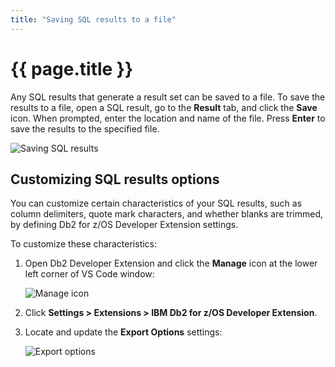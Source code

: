 ```yaml
---
title: "Saving SQL results to a file"
---
```


# {{ page.title }}

Any SQL results that generate a result set can be saved to a file. To save the results to a file, open a SQL result, go to the **Result** tab, and click the **Save** icon. When prompted, enter the location and name of the file. Press **Enter** to save the results to the specified file.

![Saving SQL results]({{site.baseurl}}/assets/images/runsql-save-results.gif)

## Customizing SQL results options

You can customize certain characteristics of your SQL results, such as column delimiters, quote mark characters, and whether blanks are trimmed, by defining Db2 for z/OS Developer Extension settings. 

To customize these characteristics:

1. Open Db2 Developer Extension and click the **Manage** icon at the lower left corner of VS Code window:

   ![Manage icon]({{site.baseurl}}/assets/images/manage-icon.png)

2. Click **Settings > Extensions > IBM Db2 for z/OS Developer Extension**.

3. Locate and update the **Export Options** settings:

   ![Export options]({{site.baseurl}}/assets/images/runsql-export-settings.png)
   
